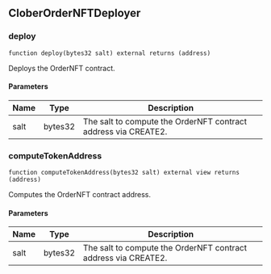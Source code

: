 ## CloberOrderNFTDeployer

### deploy

```solidity
function deploy(bytes32 salt) external returns (address)
```

Deploys the OrderNFT contract.

#### Parameters

| Name | Type | Description |
| ---- | ---- | ----------- |
| salt | bytes32 | The salt to compute the OrderNFT contract address via CREATE2. |

### computeTokenAddress

```solidity
function computeTokenAddress(bytes32 salt) external view returns (address)
```

Computes the OrderNFT contract address.

#### Parameters

| Name | Type | Description |
| ---- | ---- | ----------- |
| salt | bytes32 | The salt to compute the OrderNFT contract address via CREATE2. |

